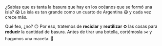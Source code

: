 ¿Sabías que es tanta la basura que hay en los océanos que se formó una isla? :scream: La isla es tan grande como un cuarto de Argentina :mask: y cada vez crece más. 

Qué feo, ¿no? :pensive: Por eso, tratemos de **reciclar** y **reutilizar** :recycle: las cosas para **reducir** la cantidad de basura. Antes de tirar una botella, cortémosla :scissors: y hagamos una maceta. :bouquet: